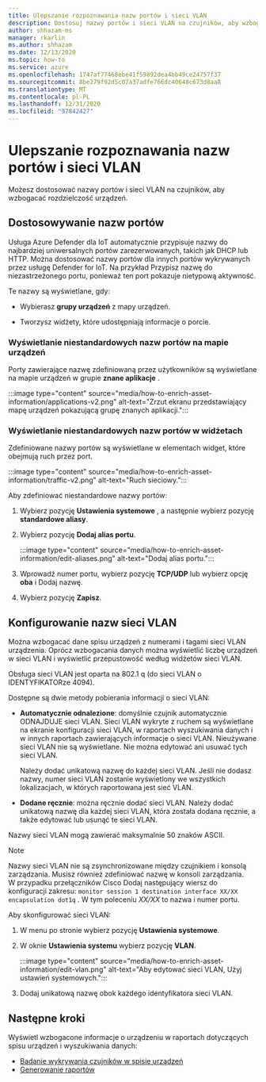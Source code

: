 ```yaml
---
title: Ulepszanie rozpoznawania nazw portów i sieci VLAN
description: Dostosuj nazwy portów i sieci VLAN na czujników, aby wzbogacać rozdzielczość urządzeń.
author: shhazam-ms
manager: rkarlin
ms.author: shhazam
ms.date: 12/13/2020
ms.topic: how-to
ms.service: azure
ms.openlocfilehash: 1747af77468ebe41f59892dea4bb49ce24757f37
ms.sourcegitcommit: 8be279f92d5c07a37adfe766dc40648c673d8aa8
ms.translationtype: MT
ms.contentlocale: pl-PL
ms.lasthandoff: 12/31/2020
ms.locfileid: "97842427"
---
```

# <a name="enhance-port-and-vlan-name-resolution"></a>Ulepszanie rozpoznawania nazw portów i sieci VLAN

Możesz dostosować nazwy portów i sieci VLAN na czujników, aby wzbogacać rozdzielczość urządzeń.

## <a name="customize-port-names"></a>Dostosowywanie nazw portów

Usługa Azure Defender dla IoT automatycznie przypisuje nazwy do najbardziej uniwersalnych portów zarezerwowanych, takich jak DHCP lub HTTP. Można dostosować nazwy portów dla innych portów wykrywanych przez usługę Defender for IoT. Na przykład Przypisz nazwę do niezastrzeżonego portu, ponieważ ten port pokazuje nietypową aktywność.

Te nazwy są wyświetlane, gdy:

  - Wybierasz **grupy urządzeń** z mapy urządzeń.

  - Tworzysz widżety, które udostępniają informacje o porcie.

### <a name="view-custom-port-names-in-the-device-map"></a>Wyświetlanie niestandardowych nazw portów na mapie urządzeń

Porty zawierające nazwę zdefiniowaną przez użytkowników są wyświetlane na mapie urządzeń w grupie **znane aplikacje** .

:::image type="content" source="media/how-to-enrich-asset-information/applications-v2.png" alt-text="Zrzut ekranu przedstawiający mapę urządzeń pokazującą grupę znanych aplikacji.":::

### <a name="view-custom-port-names-in-widgets"></a>Wyświetlanie niestandardowych nazw portów w widżetach

Zdefiniowane nazwy portów są wyświetlane w elementach widget, które obejmują ruch przez port.

:::image type="content" source="media/how-to-enrich-asset-information/traffic-v2.png" alt-text="Ruch sieciowy.":::

Aby zdefiniować niestandardowe nazwy portów:

1. Wybierz pozycję **Ustawienia systemowe** , a następnie wybierz pozycję **standardowe aliasy**.

2. Wybierz pozycję **Dodaj alias portu**.

    :::image type="content" source="media/how-to-enrich-asset-information/edit-aliases.png" alt-text="Dodaj alias portu.":::

3. Wprowadź numer portu, wybierz pozycję **TCP/UDP** lub wybierz opcję **oba** i Dodaj nazwę.

4. Wybierz pozycję **Zapisz**.

## <a name="configure-vlan-names"></a>Konfigurowanie nazw sieci VLAN

Można wzbogacać dane spisu urządzeń z numerami i tagami sieci VLAN urządzenia. Oprócz wzbogacania danych można wyświetlić liczbę urządzeń w sieci VLAN i wyświetlić przepustowość według widżetów sieci VLAN.

Obsługa sieci VLAN jest oparta na 802.1 q (do sieci VLAN o IDENTYFIKATORze 4094).

Dostępne są dwie metody pobierania informacji o sieci VLAN:

- **Automatycznie odnalezione**: domyślnie czujnik automatycznie ODNAJDUJE sieci VLAN. Sieci VLAN wykryte z ruchem są wyświetlane na ekranie konfiguracji sieci VLAN, w raportach wyszukiwania danych i w innych raportach zawierających informacje o sieci VLAN. Nieużywane sieci VLAN nie są wyświetlane. Nie można edytować ani usuwać tych sieci VLAN. 

  Należy dodać unikatową nazwę do każdej sieci VLAN. Jeśli nie dodasz nazwy, numer sieci VLAN zostanie wyświetlony we wszystkich lokalizacjach, w których raportowana jest sieć VLAN.

- **Dodane ręcznie**: można ręcznie dodać sieci VLAN. Należy dodać unikatową nazwę dla każdej sieci VLAN, która została dodana ręcznie, a także edytować lub usunąć te sieci VLAN.

Nazwy sieci VLAN mogą zawierać maksymalnie 50 znaków ASCII.

> [!NOTE]
> Nazwy sieci VLAN nie są zsynchronizowane między czujnikiem i konsolą zarządzania. Musisz również zdefiniować nazwę w konsoli zarządzania.  
W przypadku przełączników Cisco Dodaj następujący wiersz do konfiguracji zakresu: `monitor session 1 destination interface XX/XX encapsulation dot1q` . W tym poleceniu *XX/XX* to nazwa i numer portu.

Aby skonfigurować sieci VLAN:

1. W menu po stronie wybierz pozycję **Ustawienia systemowe**.

2. W oknie **Ustawienia systemu** wybierz pozycję **VLAN**.

    :::image type="content" source="media/how-to-enrich-asset-information/edit-vlan.png" alt-text="Aby edytować sieci VLAN, Użyj ustawień systemowych.":::

3. Dodaj unikatową nazwę obok każdego identyfikatora sieci VLAN.

## <a name="next-steps"></a>Następne kroki

Wyświetl wzbogacone informacje o urządzeniu w raportach dotyczących spisu urządzeń i wyszukiwania danych:

- [Badanie wykrywania czujników w spisie urządzeń](how-to-investigate-sensor-detections-in-a-device-inventory.md)
- [Generowanie raportów](how-to-generate-reports.md)
